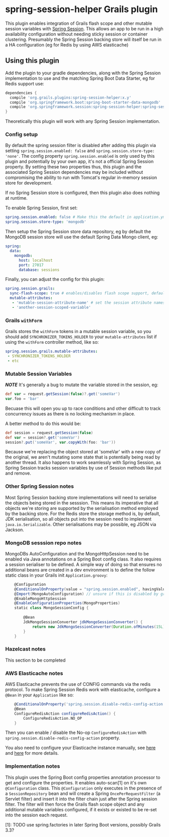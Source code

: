 spring-session-helper Grails plugin
===================================

This plugin enables integration of Grails flash scope and other mutable session variables with [Spring Session](http://spring.session).  This allows an app to be run
in a high availability configuration without needing sticky session or container clustering.  Presumably the Spring Session backing store will itself be run in a
HA configuration (eg for Redis by using AWS elasticache)

## Using this plugin

Add the plugin to your gradle dependencies, along with the Spring Session implementation to use and the matching Spring Boot Data Starter, eg for Redis support use:

```gradle
dependencies {
  compile 'org.grails.plugins:spring-session-helper:x.y'
  compile 'org.springframework.boot:spring-boot-starter-data-mongodb'
  compile 'org.springframework.session:spring-session-helper:spring-session-data-mongodb'
}
```

Theoretically this plugin will work with any Spring Session implementation.

### Config setup

By default the spring session filter is disabled after adding this plugin via setting `spring.session.enabled: false`
and `spring.session.store-type: 'none'`.  The config property `spring.session.enabled` is only used by
this plugin and potentially by your own app, it's not a official Spring Session property.
By setting these two properties thus, this plugin and the associated Spring Session dependencies may be included without
compromising the ability to run with Tomcat's regular in-memory session store for development.

If no Spring Session store is configured, then this plugin also does nothing at runtime.

To enable Spring Session, first set:

```yaml
spring.session.enabled: false # Make this the default in application.yml and then override in external config to enable for production
spring.session.store-type: 'mongodb'
```

Then setup the Spring Session store data repository, eg by default the MongoDB session store will use the default Spring Data Mongo client, eg:

```yaml
spring:
  data:
    mongodb:
      host: localhost
      port: 27017
      database: sessions
```

Finally, you can adjust the config for this plugin:

```yaml
spring.session.grails:
  sync-flash-scope: true # enables/disables flash scope support, default true
  mutable-attributes:
   - 'mutable-session-attribute-name' # set the session attribute names that should always be synced because they contain mutable state
   - 'another-session-scoped-variable'
```

### Grails `withForm`

Grails stores the `withForm` tokens in a mutable session variable, so you should add `SYNCHRONIZER_TOKENS_HOLDER` to your `mutable-attributes` list if using the `withForm` controller method, like so:

```yaml
spring.session.grails.mutable-attributes:
 - SYNCHRONIZER_TOKENS_HOLDER
 - etc
```

### Mutable Session Variables

***NOTE*** It's generally a bug to mutate the variable stored in the session, eg:

```groovy
def var = request.getSession(false)?.get('someVar')
var.foo = 'bar'
```

Becuase this will open you up to race conditions and other difficult to track concurrency issues as there is no locking mechanism in place.

A better method to do this would be:

```groovy
def session = request.getSession(false)
def var = session?.get('someVar')
session?.put('someVar', var.copyWith(foo: 'bar'))
```

Because we're replacing the object stored at 'someVar' with a new copy of the original, we aren't mutating some state that is potentially being read by another thread.  It also happens to work seamlessly with Spring Session, as Spring Session tracks session variables by use of Session methods like put and remove.

### Other Spring Session notes

Most Spring Session backing store implementations will need to serialise the objects being stored in the sesssion.  This means
its imperative that all objects we're storing are supported by the serialisation method employed by the backing store.  For the Redis store
the storage method is, by default, JDK serialisation, so all objects put into the session need to implement `java.io.Serializable`.  Other 
serialisations may be possible, eg JSON via Jackson.

### MongoDB sesssion repo notes

MongoDBs AutoConfiguration and the MongoHttpSession need to be enabled via
Java annotations on a Spring Boot config class.  It also requires a session serialiser to be defined.
A simple way of doing so that ensures no additional beans are created in a dev environment is to define the follow static class in your Grails init `Application.groovy`:

```groovy
    @Configuration
    @ConditionalOnProperty(value = "spring.session.enabled", havingValue = "true)
    @Import(MongoAutoConfiguration) // unsure if this is disabled by grails?
    @EnableMongoHttpSession
    @EnableConfigurationProperties(MongoProperties)
    static class MongoSessionConfig {
    
        @Bean
        JdkMongoSessionConverter jdkMongoSessionConverter() {
            return new JdkMongoSessionConverter(Duration.ofMinutes(15L));
        }
    }
```

### Hazelcast notes

This section to be completed

### AWS Elasticache notes

AWS Elasticache prevents the use of CONFIG commands via the redis protocol.  To make Spring Session Redis work with elasticache,
configure a `@Bean` in your `Application` like so:

```groovy
    @ConditionalOnProperty('spring.session.disable-redis-config-action')
    @Bean
    ConfigureRedisAction configureRedisAction() {
        ConfigureRedisAction.NO_OP
    }
```

Then you can enable / disable the No-op `ConfigureRedisAction` with `spring.session.disable-redis-config-action` property.

You also need to configure your Elasticache instance manually, see [here](https://docs.spring.io/spring-session/docs/current/reference/html5/#api-redisoperationssessionrepository-sessiondestroyedevent) and [here](https://github.com/spring-projects/spring-session/issues/124#issuecomment-71525940) for more details.

### Implementation notes

This plugin uses the Spring Boot config properties annotation processor to get and configure the properties.  It enables auto-scan[1] on it's 
own `@Configuration` class.  This `@Configuration` only executes in the presence of a `SessionRepository` bean and will create a Spring 
`OncePerRequestFilter` (a Servlet filter) and insert it into the filter chain just after the Spring session filter.  The 
filter will then force the Grails flash scope object and any additional mutable variables configured, if it exists or existed 
to be re-set into the session each request.

[1]: TODO use spring.factories in later Spring Boot versions, possibly Grails 3.3?
